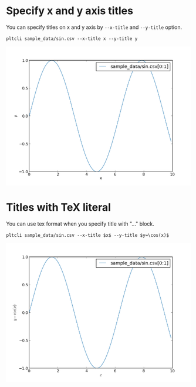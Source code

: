Specify x and y axis titles
===========================

You can specify titles on x and y axis by `--x-title` and `--y-title` option.

```
pltcli sample_data/sin.csv --x-title x --y-title y
```

![sample_data/sin.csv --x-title x --y-title y](images/02_title_image_00.png)

Titles with TeX literal
===========================
You can use tex format when you specify title with "$...$" block.

```
pltcli sample_data/sin.csv --x-title $x$ --y-title $y=\cos(x)$
```

![sample_data/sin.csv --x-title $x$ --y-title $y=\cos(x)$](images/02_title_image_01.png)
